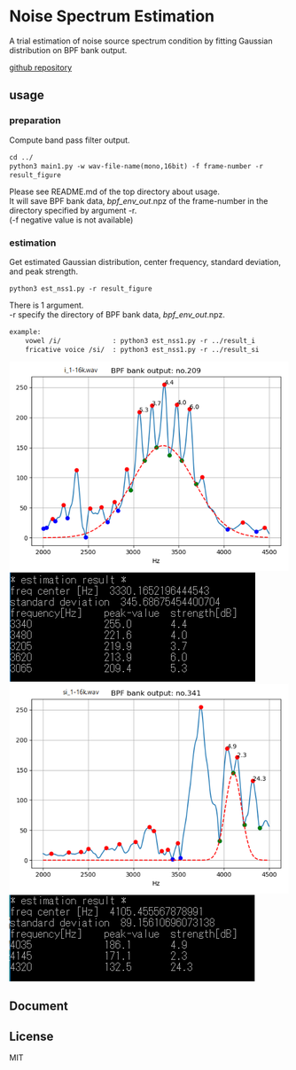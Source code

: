 # Noise Spectrum Estimation   

A trial estimation of noise source spectrum condition by fitting Gaussian distribution on BPF bank output.  


[github repository](https://github.com/shun60s/Voice-BPF-bank/Noise-Spectrum-Estimation/)  

## usage   

### preparation  
Compute band pass filter output.  
```
cd ../  
python3 main1.py -w wav-file-name(mono,16bit) -f frame-number -r result_figure  
```
Please see README.md of the top directory about usage.   
It will save BPF bank data, *bpf_env_out*.npz of the frame-number in the directory specified by argument -r.  
(-f negative value is not available)  

### estimation  
Get estimated Gaussian distribution, center frequency, standard deviation, and  peak strength.   

```
python3 est_nss1.py -r result_figure  
```
There is 1 argument.  
-r specify the directory of BPF bank data, *bpf_env_out*.npz.  
 
```
example:
    vowel /i/             : python3 est_nss1.py -r ../result_i  
    fricative voice /si/  : python3 est_nss1.py -r ../result_si  
```

![figure1](docs/i_16k_f2_gauss.png)  
![figure2](docs/i_16k_f2_estimation.png)  
![figure3](docs/si_16k_f8_gauss.png)  
![figure4](docs/si_16k_f8_estimation.png)  

## Document  



## License    
MIT  


